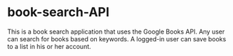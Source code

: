 # book-search-API
This is a book search application that uses the Google Books API. Any user can search for books based on keywords. A logged-in user can save books to a list in his or her account.
